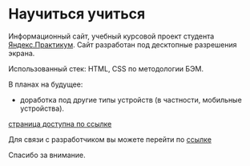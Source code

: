 # Научиться учиться

Информационный сайт, учебный курсовой проект студента [Яндекс.Практикум](https://practicum.yandex.ru).  Сайт разработан под десктопные разрешения экрана.

Использованный стек: HTML, CSS по методологии БЭМ.

В планах на будущее:
* доработка под другие типы устройств (в частности, мобильные устройства).

[страница доступна по ссылке](https://nikolaykrishtopa.github.io/how-to-learn/)

Для связи с разработчиком вы можете перейти по [ссылке](mailto:nikolay.krishtopa@gmail.com)

Спасибо за внимание.

